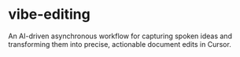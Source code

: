 # vibe-editing
An AI-driven asynchronous workflow for capturing spoken ideas and transforming them into precise, actionable document edits in Cursor.
